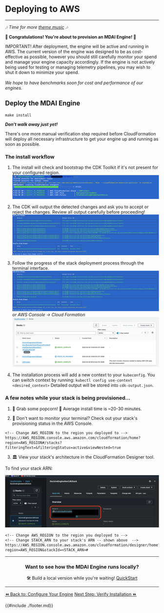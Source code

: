 # Deploying to AWS
----

*🎶 Time for more [theme music](https://www.youtube.com/watch?v=ioE_O7Lm0I4) 🎶*

**💪 Congratulations! You're about to provision an MDAI Engine! 💪**


<div class="warning">
  IMPORTANT! After deployment, the engine will be active and running in AWS. The current version of the engine was designed to be as cost-effective as possible, however you should still carefully monitor your spend and manage your engine capacity accordingly. If the engine is not actively being used for testing or managing telemetry pipelines, you may wish to shut it down to minimize your spend.<br /><br />
  <em>We hope to have benchmarks soon for cost and performance of our engines.</em>
</div>

## Deploy the MDAI Engine

```shell
make install
```

<div class="warning">
  <b><em>Don't walk away just yet!</em></b>
  <p>There's one more manual verification step required before CloudFormation will deploy all necessary infrastructure to get your engine up and running as soon as possible.</p>
</div>


### The install workflow

1. The install will check and bootstrap the CDK Toolkit if it's not present for your configured region.
![[bootstrap.png](../../media/bootstrap.png)](../../media/bootstrap.png)

2. The CDK will output the detected changes and ask you to accept or reject the changes. Review all output carefully before proceeding!
![![stack-details.png](../../media/stack-details.png)](../../media/stack-details.png)

3. Follow the progress of the stack deployment process through the terminal interface.
[![stack-details.png](../../media/stack-details.png)](../../media/stack-details.png)
*or AWS Console -> Cloud Formation*
[![CFN Status](../../media/cfn-status.png)](../../media/cfn-status.png)

4.  The installation process will add a new context to your `kubeconfig`. You can switch context by running: `kubectl config use-context <desired_context>`
Detailed output will be stored into `cdk-output.json`.

### A few notes while your stack is being provisioned...

1. 🍿 Grab some popcorn! 🍿 Average install time is ~20-30 minutes.

2. 👀 Don't want to monitor your terminal? Check out your stack's provisioning status in the AWS Console.
```
<!-- Change AWS_REGION to the region you deployed to -->
https://AWS_REGION.console.aws.amazon.com/cloudformation/home?region=AWS_REGION#/stacks?filteringText=&filteringStatus=active&viewNested=true
```

3. 🏛️ View your stack's architecture in the CloudFormation Designer tool.

To find your stack ARN:

[![CFN Stack ARN](../../media/cfn-stack-arn.png)](../../media/cfn-stack-arn.png)

```
<!-- Change AWS_REGION to the region you deployed to -->
<!-- Change STACK_ARN to your stack's ARN -- shown above  -->
https://AWS_REGION.console.aws.amazon.com/cloudformation/designer/home?region=AWS_REGION&stackId=<STACK_ARN>#
```

----

<center>
  <h3>Want to see how the MDAI Engine runs locally?</h3>
  <p>
    🛠️ Build a local version while you're waiting!
    <a href="../local/quick-start.md">
      QuickStart
    </a>
  </p>
</center>

----
<span class="left"><a href="./apply-config.md">⏪ Back to: Configure Your Engine</a></span>
<span class="right"><a href="./verify.md">Next Step: Verify Installation ⏩</a></span>


{{#include ./footer.md}}